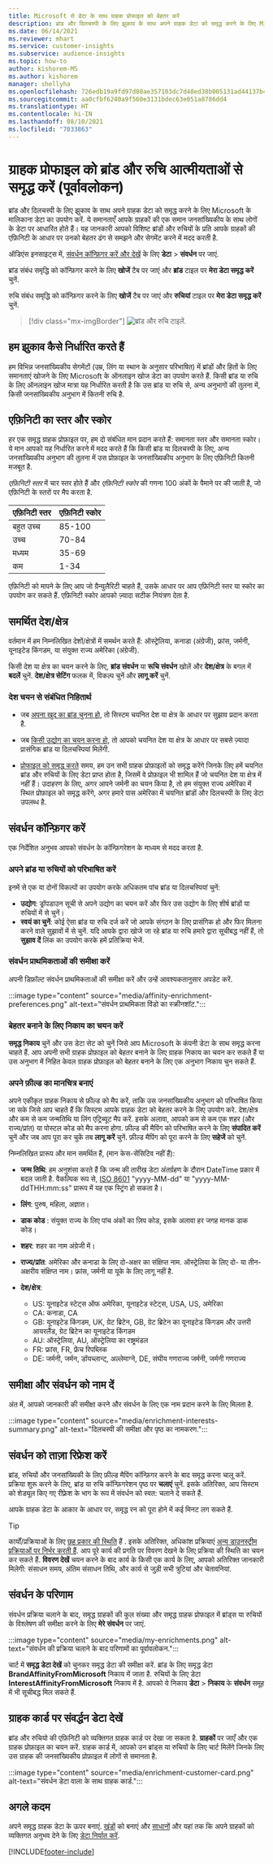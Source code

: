 ```yaml
---
title: Microsoft से डेटा के साथ ग्राहक प्रोफाइल को बेहतर करें
description: ब्रांड और दिलचस्पी के लिए झुकाव के साथ अपने ग्राहक डेटा को समृद्ध करने के लिए Microsoft से मालिकाना डेटा का उपयोग करें.
ms.date: 06/14/2021
ms.reviewer: mhart
ms.service: customer-insights
ms.subservice: audience-insights
ms.topic: how-to
author: kishorem-MS
ms.author: kishorem
manager: shellyha
ms.openlocfilehash: 726edb19a9fd97d80ae357103dc7d48ed38b005131ad44137b47d629a1c60b12
ms.sourcegitcommit: aa0cfbf6240a9f560e3131bdec63e051a8786dd4
ms.translationtype: HT
ms.contentlocale: hi-IN
ms.lasthandoff: 08/10/2021
ms.locfileid: "7033863"
---
```

# <a name="enrich-customer-profiles-with-brand-and-interest-affinities-preview"></a>ग्राहक प्रोफाइल को ब्रांड और रुचि आत्मीयताओं से समृद्ध करें (पूर्वावलोकन)

ब्रांड और दिलचस्पी के लिए झुकाव के साथ अपने ग्राहक डेटा को समृद्ध करने के लिए Microsoft के मालिकाना डेटा का उपयोग करें. ये समानताएँ आपके ग्राहकों की एक समान जनसांख्यिकीय के साथ लोगों के डेटा पर आधारित होते हैं। यह जानकारी आपको विशिष्ट ब्रांडों और रुचियों के प्रति आपके ग्राहकों की एफ़िनिटी के आधार पर उनको बेहतर ढंग से समझने और सेगमेंट करने में मदद करती है.

ऑडिएंस इनसाइट्स में, [संवर्धन कॉन्फ़िगर करें और देखें](enrichment-hub.md) के लिए **डेटा** > **संवर्धन** पर जाएं.

ब्रांड संबंध समृद्धि को कॉन्फ़िगर करने के लिए **खोजें** टैब पर जाएं और **ब्रांड** टाइल पर **मेरा डेटा समृद्ध करें** चुनें.

रुचि संबंध समृद्धि को कॉन्फ़िगर करने के लिए **खोजें** टैब पर जाएं और **रुचियां** टाइल पर **मेरा डेटा समृद्ध करें** चुनें.

   > [!div class="mx-imgBorder"]
   > ![ब्रांड और रुचि टाइलें.](media/BrandsInterest-tile-Hub.png "ब्रांड और रुचि टाइलें")

## <a name="how-we-determine-affinities"></a>हम झुकाव कैसे निर्धारित करते हैं

हम विभिन्न जनसांख्यिकीय सेगमेंटों (उम्र, लिंग या स्थान के अनुसार परिभाषित) में ब्रांडों और हितों के लिए समानताएं खोजने के लिए Microsoft के ऑनलाइन खोज डेटा का उपयोग करते हैं. किसी ब्रांड या रुचि के लिए ऑनलाइन खोज मात्रा यह निर्धारित करती है कि उस ब्रांड या रुचि से, अन्य अनुभागों की तुलना में, किसी जनसांख्यिकीय अनुभाग में कितनी रुचि है.

## <a name="affinity-level-and-score"></a>एफ़िनिटी का स्तर और स्कोर

हर एक समृद्ध ग्राहक प्रोफ़ाइल पर, हम दो संबंधित मान प्रदान करते हैं: समानता स्तर और समानता स्कोर। ये मान आपको यह निर्धारित करने में मदद करते हैं कि किसी ब्रांड या दिलचस्पी के लिए, अन्य जनसांख्यिकीय अनुभाग की तुलना में उस प्रोफ़ाइल के जनसांख्यिकीय अनुभाग के लिए एफ़िनिटी कितनी मजबूत है.

*एफ़िनिटी स्तर* में चार स्तर होते हैं और *एफ़िनिटी स्कोर* की गणना 100 अंकों के पैमाने पर की जाती है, जो एफ़िनिटी के स्तरों पर मैप करता है.


|एफ़िनिटी स्तर |एफ़िनिटी स्कोर  |
|---------|---------|
|बहुत उच्च     | 85-100       |
|उच्च     | 70-84        |
|मध्यम     | 35-69        |
|कम     | 1-34        |

एफ़िनिटी को मापने के लिए आप जो ग्रैन्युलैरिटी चाहते हैं, उसके आधार पर आप एफ़िनिटी स्तर या स्कोर का उपयोग कर सकते हैं. एफ़िनिटी स्कोर आपको ज़्यादा सटीक नियंत्रण देता है.

## <a name="supported-countriesregions"></a>समर्थित देश/क्षेत्र

वर्तमान में हम निम्नलिखित देशों/क्षेत्रों में समर्थन करते हैं: ऑस्ट्रेलिया, कनाडा (अंग्रेजी), फ्रांस, जर्मनी, यूनाइटेड किंगडम, या संयुक्त राज्य अमेरिका (अंग्रेजी).

किसी देश या क्षेत्र का चयन करने के लिए, **ब्रांड संवर्धन** या **रूचि संवर्धन** खोलें और **देश/क्षेत्र** के बगल में **बदलें** चुनें. **देश/क्षेत्र सेटिंग** फलक में, विकल्प चुनें और **लागू करें** चुनें.

### <a name="implications-related-to-country-selection"></a>देश चयन से संबंधित निहितार्थ

- जब [अपना खुद का ब्रांड चुनना हो](#define-your-brands-or-interests), तो सिस्टम चयनित देश या क्षेत्र के आधार पर सुझाव प्रदान करता है.

- जब [किसी उद्योग का चयन करना हो](#define-your-brands-or-interests), तो आपको चयनित देश या क्षेत्र के आधार पर सबसे ज़्यादा प्रासंगिक ब्रांड या दिलचस्पियां मिलेंगी.

- [प्रोफाइल को समृद्ध करते](#refresh-enrichment) समय, हम उन सभी ग्राहक प्रोफ़ाइलों को समृद्ध करेंगे जिनके लिए हमें चयनित ब्रांड और रुचियों के लिए डेटा प्राप्त होता है, जिसमें वे प्रोफ़ाइल भी शामिल हैं जो चयनित देश या क्षेत्र में नहीं हैं। उदाहरण के लिए, अगर आपने जर्मनी का चयन किया है, तो हम संयुक्त राज्य अमेरिका में स्थित प्रोफ़ाइल को समृद्ध करेंगे, अगर हमारे पास अमेरिका में चयनित ब्रांडों और दिलचस्पी के लिए डेटा उपलब्ध है.

## <a name="configure-enrichment"></a>संवर्धन कॉन्फ़िगर करें

एक निर्देशित अनुभव आपको संवर्धन के कॉन्फ़िगरेशन के माध्यम से मदद करता है. 

### <a name="define-your-brands-or-interests"></a>अपने ब्रांड या रुचियों को परिभाषित करें

इनमें से एक या दोनों विकल्पों का उपयोग करके अधिकतम पांच ब्रांड या दिलचस्पियां चुनें:

- **उद्योग**: ड्रॉपडाउन सूची से अपने उद्योग का चयन करें और फिर उस उद्योग के लिए शीर्ष ब्रांडों या रुचियों में से चुनें।
- **स्वयं का चुनें**: कोई ऐसा ब्रांड या रुचि दर्ज करें जो आपके संगठन के लिए प्रासंगिक हो और फिर मिलना करने वाले सुझावों में से चुनें. यदि आपके द्वारा खोजे जा रहे ब्रांड या रुचि हमारे द्वारा सूचीबद्ध नहीं हैं, तो **सुझाव दें** लिंक का उपयोग करके हमें प्रतिक्रिया भेजें.

### <a name="review-enrichment-preferences"></a>संवर्धन प्राथमिकताओं की समीक्षा करें

अपनी डिफ़ॉल्ट संवर्धन प्राथमिकताओं की समीक्षा करें और उन्हें आवश्यकतानुसार अपडेट करें.

:::image type="content" source="media/affinity-enrichment-preferences.png" alt-text="संवर्धन प्राथमिकता विंडो का स्क्रीनशॉट.":::

### <a name="select-entity-to-enrich"></a>बेहतर बनाने के लिए निकाय का चयन करें

**समृद्ध निकाय** चुनें और उस डेटा सेट को चुनें जिसे आप Microsoft के कंपनी डेटा के साथ समृद्ध करना चाहते हैं. आप अपनी सभी ग्राहक प्रोफ़ाइल को बेहतर बनाने के लिए ग्राहक निकाय का चयन कर सकते हैं या उस अनुभाग में निहित केवल ग्राहक प्रोफ़ाइल को बेहतर बनाने के लिए एक अनुभाग निकाय चुन सकते हैं.

### <a name="map-your-fields"></a>अपने फ़ील्ड का मानचित्र बनाएं

अपने एकीकृत ग्राहक निकाय से फ़ील्ड को मैप करें, ताकि उस जनसांख्यिकीय अनुभाग को परिभाषित किया जा सके जिसे आप चाहते हैं कि सिस्टम आपके ग्राहक डेटा को बेहतर करने के लिए उपयोग करे. देश/क्षेत्र और कम से कम जन्मतिथि या लिंग एट्रिब्यूट मैप करें. इसके अलावा, आपको कम से कम एक शहर (और राज्य/प्रांत) या पोस्टल कोड को मैप करना होगा. फ़ील्ड की मैपिंग को परिभाषित करने के लिए **संपादित करें** चुनें और जब आप पूरा कर चुकें तब **लागू करें** चुनें. फ़ील्ड मैपिंग को पूरा करने के लिए **सहेजें** को चुनें.

निम्नलिखित प्रारूप और मान समर्थित हैं, (मान केस-सेंसिटिव नहीं हैं):

- **जन्म तिथि**: हम अनुशंसा करते हैं कि जन्म की तारीख डेटा अंतर्ग्रहण के दौरान DateTime प्रकार में बदल जाती है. वैकल्पिक रूप से, [ISO 8601](https://www.iso.org/iso-8601-date-and-time-format.html) "yyyy-MM-dd" या "yyyy-MM-ddTHH:mm:ss" प्रारूप में यह एक स्ट्रिंग हो सकता है।
- **लिंग**: पुरुष, महिला, अज्ञात।
- **डाक कोड** : संयुक्त राज्य के लिए पांच अंकों का ज़िप कोड, इसके अलावा हर जगह मानक डाक कोड।
- **शहर**: शहर का नाम अंग्रेजी में।
- **राज्य/प्रांत**: अमेरिका और कनाडा के लिए दो-अक्षर का संक्षिप्त नाम. ऑस्ट्रेलिया के लिए दो- या तीन- अक्षरीय संक्षिप्त नाम। फ्रांस, जर्मनी या यूके के लिए लागू नहीं है.
- **देश/क्षेत्र**:

  - US: यूनाइटेड स्टेट्स ऑफ अमेरिका, यूनाइटेड स्टेट्स, USA, US, अमेरिका
  - CA: कनाडा, CA
  - GB: यूनाइटेड किंगडम, UK, ग्रेट ब्रिटेन, GB, ग्रेट ब्रिटेन का यूनाइटेड किंगडम और उत्तरी आयरलैंड, ग्रेट ब्रिटेन का यूनाइटेड किंगडम
  - AU: ऑस्ट्रेलिया, AU, ऑस्ट्रेलिया का राष्ट्रमंडल
  - FR: फ्रांस, FR, फ्रेंच रिपब्लिक
  - DE: जर्मनी, जर्मन, डॉयच्लान्ट्, अल्लेमाग्ने, DE, संघीय गणराज्य जर्मनी, जर्मनी गणराज्य

## <a name="review-and-name-the-enrichment"></a>समीक्षा और संवर्धन को नाम दें

अंत में, आपको जानकारी की समीक्षा करने और संवर्धन के लिए एक नाम प्रदान करने के लिए मिलता है.

:::image type="content" source="media/enrichment-interests-summary.png" alt-text="दिलचस्पी की समीक्षा और पृष्ठ का नामकरण.":::

## <a name="refresh-enrichment"></a>संवर्धन को ताज़ा रिफ्रेश करें

ब्रांड, रुचियों और जनसांख्यिकी के लिए फ़ील्ड मैपिंग कॉन्फ़िगर करने के बाद समृद्ध करना चालू करें. प्रक्रिया शुरू करने के लिए, ब्रांड या रुचि कॉन्फ़िगरेशन पृष्ठ पर **चलाएं** चुनें. इसके अतिरिक्त, आप सिस्टम को शेड्यूल किए गए रीफ़्रेश के भाग के रूप में संवर्धन को स्वत: चलाने दे सकते हैं.

आपके ग्राहक डेटा के आकार के आधार पर, समृद्ध रन को पूरा होने में कई मिनट लग सकते हैं.

> [!TIP]
> कार्यों/प्रक्रियाओं के लिए [छह प्रकार की स्थिति](system.md#status-types) हैं . इसके अतिरिक्त, अधिकांश प्रक्रियाएं [अन्य डाउनस्ट्रीम प्रक्रियाओं पर निर्भर करती हैं](system.md#refresh-policies). आप पूरे कार्य की प्रगति पर विवरण देखने के लिए प्रक्रिया की स्थिति का चयन कर सकते हैं. **विवरण देखें** चयन करने के बाद कार्य के किसी एक कार्य के लिए, आपको अतिरिक्त जानकारी मिलेगी: संसाधन समय, अंतिम संसाधन तिथि, और कार्य से जुड़ी सभी त्रुटियां और चेतावनियां.

## <a name="enrichment-results"></a>संवर्धन के परिणाम

संवर्धन प्रक्रिया चलाने के बाद, समृद्ध ग्राहकों की कुल संख्या और समृद्ध ग्राहक प्रोफाइल में ब्रांड्स या रुचियों के विश्लेषण की समीक्षा करने के लिए **मेरे संवर्धन** पर जाएं.

:::image type="content" source="media/my-enrichments.png" alt-text="संवर्धन की प्रक्रिया चलाने के बाद परिणामों का पूर्वावलोकन.":::

चार्ट में **समृद्ध डेटा देखें** को चुनकर समृद्ध डेटा की समीक्षा करें. ब्रांड के लिए समृद्ध डेटा **BrandAffinityFromMicrosoft** निकाय में जाता है. रुचियों के लिए डेटा **InterestAffinityFromMicrosoft** निकाय में है. आपको ये निकाय **डेटा** > **निकाय** के **संवर्धन** समूह में भी सूचीबद्ध मिल सकते हैं.

## <a name="see-enrichment-data-on-the-customer-card"></a>ग्राहक कार्ड पर संवर्द्धन डेटा देखें

ब्रांड और रुचियो की एफ़िनिटी को व्यक्तिगत ग्राहक कार्ड पर देखा जा सकता है. **ग्राहकों** पर जाएँ और एक ग्राहक प्रोफ़ाइल का चयन करें. ग्राहक कार्ड में, आपको उन ब्रांड्स या रुचियों के लिए चार्ट मिलेंगे जिनके लिए उस ग्राहक की जनसांख्यिकीय प्रोफ़ाइल में लोगों से समानता है.

:::image type="content" source="media/enrichment-customer-card.png" alt-text="संवर्धन डेटा वाला के साथ ग्राहक कार्ड.":::

## <a name="next-steps"></a>अगले कदम

अपने समृद्ध ग्राहक डेटा के ऊपर बनाएं. [खंडों](segments.md) को बनाएं और [साधानों](measures.md) और यहां तक कि अपने ग्राहकों को व्यक्तिगत अनुभव देने के लिए [डेटा निर्यात करें](export-destinations.md).


[!INCLUDE[footer-include](../includes/footer-banner.md)]
